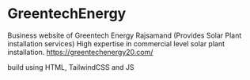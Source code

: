 # GreentechEnergy
Business website of Greentech Energy Rajsamand (Provides Solar Plant installation services) High expertise in commercial level solar plant installation.
https://greentechenergy20.com/

build using HTML, TailwindCSS and JS